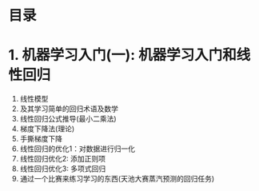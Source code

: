 # 目录
# 1. 机器学习入门(一): 机器学习入门和线性回归
1. 线性模型
2. 及其学习简单的回归术语及数学
3. 线性回归公式推导(最小二乘法)
4. 梯度下降法(理论)
5. 手撕梯度下降
6. 线性回归的优化1：对数据进行归一化
7. 线性回归优化2: 添加正则项
8. 线性回归优化3: 多项式回归
9. 通过一个比赛来练习学习的东西(天池大赛蒸汽预测的回归任务)